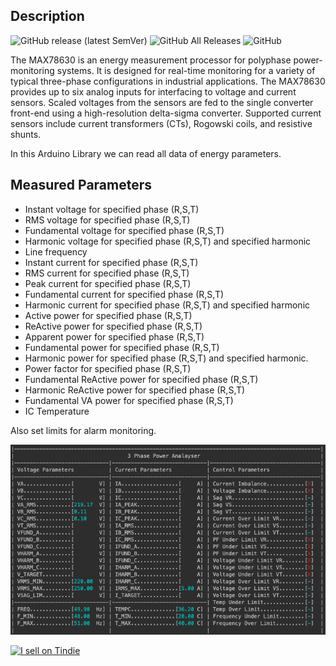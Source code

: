 ## Description

![GitHub release (latest SemVer)](https://img.shields.io/github/v/release/akkoyun/MAX78630)
![GitHub All Releases](https://img.shields.io/github/downloads/akkoyun/MAX78630/total)
![GitHub](https://img.shields.io/github/license/akkoyun/MAX78630)

The MAX78630 is an energy measurement processor for polyphase power-monitoring systems. It is designed for real-time monitoring for a variety of typical three-phase configurations in industrial applications. The MAX78630 provides up to six analog inputs for interfacing to voltage and current sensors. Scaled voltages from the sensors are fed to the single converter front-end using a high-resolution delta-sigma converter. Supported current sensors include current transformers (CTs), Rogowski coils, and resistive shunts.  

In this Arduino Library we can read all data of energy parameters.

## Measured Parameters

* Instant voltage for specified phase (R,S,T)
* RMS voltage for specified phase (R,S,T)
* Fundamental voltage for specified phase (R,S,T)
* Harmonic voltage for specified phase (R,S,T) and specified harmonic
* Line frequency
* Instant current for specified phase (R,S,T)
* RMS current for specified phase (R,S,T)
* Peak current for specified phase (R,S,T)
* Fundamental current for specified phase (R,S,T)
* Harmonic current for specified phase (R,S,T) and specified harmonic
* Active power for specified phase (R,S,T)
* ReActive power for specified phase (R,S,T)
* Apparent power for specified phase (R,S,T)
* Fundamental power for specified phase (R,S,T)
* Harmonic power for specified phase (R,S,T) and specified harmonic.
* Power factor for specified phase (R,S,T)
* Fundamental ReActive power for specified phase (R,S,T)
* Harmonic ReActive power for specified phase (R,S,T)
* Fundamental VA power for specified phase (R,S,T)
* IC Temperature

Also set limits for alarm monitoring.

![Terminal](/Documents/Terminal.png)

<a href="https://www.tindie.com/stores/akkoyun/?ref=offsite_badges&utm_source=sellers_akkoyun&utm_medium=badges&utm_campaign=badge_large"><img src="https://d2ss6ovg47m0r5.cloudfront.net/badges/tindie-larges.png" alt="I sell on Tindie" width="200" height="104"></a>
